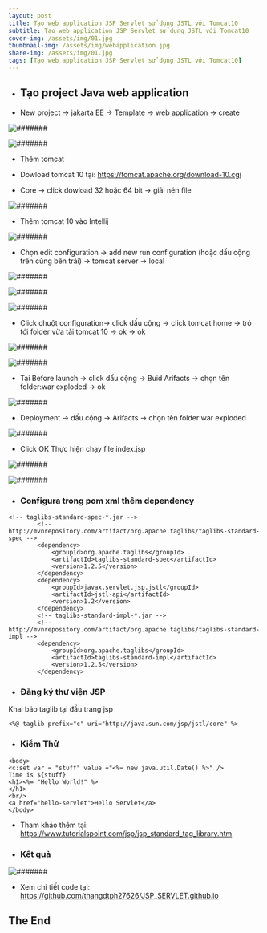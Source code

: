 ```yaml
---
layout: post
title: Tạo web application JSP Servlet sử dụng JSTL với Tomcat10 
subtitle: Tạo web application JSP Servlet sử dụng JSTL với Tomcat10 
cover-img: /assets/img/01.jpg
thumbnail-img: /assets/img/webapplication.jpg
share-img: /assets/img/01.jpg
tags: [Tạo web application JSP Servlet sử dụng JSTL với Tomcat10]
---
```


* ## Tạo project Java web application

* New project -> jakarta EE -> Template -> web application -> create

![#######](/assets/img/anh76.png) 

![#######](/assets/img/anh77.png) 

* Thêm tomcat

* Dowload tomcat 10 tại: https://tomcat.apache.org/download-10.cgi

* Core -> click dowload 32 hoặc 64 bit -> giải nén file

![#######](/assets/img/anh78.png) 

* Thêm tomcat 10 vào Intellij

![#######](/assets/img/anh79.png) 

* Chọn edit configuration -> add new run configuration (hoặc dấu cộng trên cùng bên trái) -> tomcat server -> local

![#######](/assets/img/anh80.png) 

![#######](/assets/img/anh81.png) 

![#######](/assets/img/anh82.png) 

* Click chuột configuration-> click dấu cộng -> click tomcat home -> trỏ tới folder vừa tải tomcat 10 -> ok -> ok

![#######](/assets/img/anh83.png) 

![#######](/assets/img/anh84.png) 

* Tại Before launch -> click dấu cộng -> Buid Arifacts -> chọn tên folder:war exploded -> ok

![#######](/assets/img/anh85.png) 

* Deployment -> dấu cộng -> Arifacts -> chọn tên folder:war exploded

![#######](/assets/img/anh86.png) 

* Click OK
Thực hiện chạy file index.jsp

![#######](/assets/img/anh87.png) 

![#######](/assets/img/anh88.png) 

* ### Configura trong pom xml thêm dependency

```
<!-- taglibs-standard-spec-*.jar -->
        <!-- http://mvnrepository.com/artifact/org.apache.taglibs/taglibs-standard-spec -->
        <dependency>
            <groupId>org.apache.taglibs</groupId>
            <artifactId>taglibs-standard-spec</artifactId>
            <version>1.2.5</version>
        </dependency>
        <dependency>
            <groupId>javax.servlet.jsp.jstl</groupId>
            <artifactId>jstl-api</artifactId>
            <version>1.2</version>
        </dependency>
        <!-- taglibs-standard-impl-*.jar -->
        <!-- http://mvnrepository.com/artifact/org.apache.taglibs/taglibs-standard-impl -->
        <dependency>
            <groupId>org.apache.taglibs</groupId>
            <artifactId>taglibs-standard-impl</artifactId>
            <version>1.2.5</version>
        </dependency>
```

* ### Đăng ký thư viện JSP
Khai báo taglib tại đầu trang jsp

```
<%@ taglib prefix="c" uri="http://java.sun.com/jsp/jstl/core" %>
```

* ### Kiểm Thử

```
<body>
<c:set var = "stuff" value ="<%= new java.util.Date() %>" />
Time is ${stuff}
<h1><%= "Hello World!" %>
</h1>
<br/>
<a href="hello-servlet">Hello Servlet</a>
</body>
```

* Tham khảo thêm tại: https://www.tutorialspoint.com/jsp/jsp_standard_tag_library.htm

* ### Kết quả

![#######](/assets/img/anh89.png) 

* Xem chi tiết code tại: <a>https://github.com/thangdtph27626/JSP_SERVLET.github.io</a>

## The End

